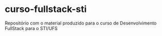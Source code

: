 # curso-fullstack-sti
Repositório com o material produzido para o curso de Desenvolvimento FullStack para o STI/UFS

